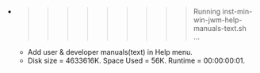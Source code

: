 * >>>>>>>>> Running inst-min-win-jwm-help-manuals-text.sh ...
  * Add user & developer manuals(text) in Help menu.
  * Disk size = 4633616K. Space Used = 56K. Runtime = 00:00:00:01.
